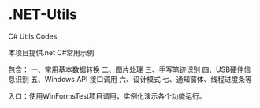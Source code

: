 # .NET-Utils
C# Utils Codes

本项目提供.net C#常用示例

包含：
一、常用基本数据转换
二、图片处理
三、手写笔迹识别
四、USB硬件信息识别
五、Windows API 接口调用
六、设计模式
七、通知窗体、线程进度条等


入口：使用WinFormsTest项目调用，实例化演示各个功能运行。
